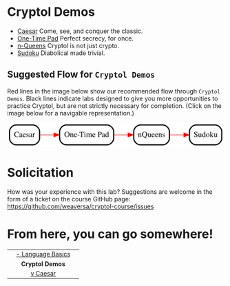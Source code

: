 # Cryptol Demos

* [Caesar](./Caesar.md)
  Come, see, and conquer the classic.
* [One-Time Pad](./OneTimePad.md)
  Perfect secrecy, for once.
* [n-Queens](./NQueens.md)
  Cryptol is not just crypto.
* [Sudoku](./Sudoku.md)
  Diabolical made trivial.

## Suggested Flow for `Cryptol Demos`

Red lines in the image below show our recommended flow through
`Cryptol Demos`. Black lines indicate labs designed to give you more
opportunities to practice Cryptol, but are not strictly necessary
for completion. (Click on the image below for a navigable
representation.)

[![Suggested Flow for Cryptol Demos](../../../misc/CryptolDemos.gv.svg)](../../../misc/CryptolDemos.gv.svg)

# Solicitation

How was your experience with this lab? Suggestions are welcome in the
form of a ticket on the course GitHub page:
https://github.com/weaversa/cryptol-course/issues

# From here, you can go somewhere!

||||
|-:|:-:|-|
|| [ - Language Basics ](../../Language/Basics.md) ||
|| **Cryptol Demos** ||
|| [ v Caesar ](Caesar.md) ||